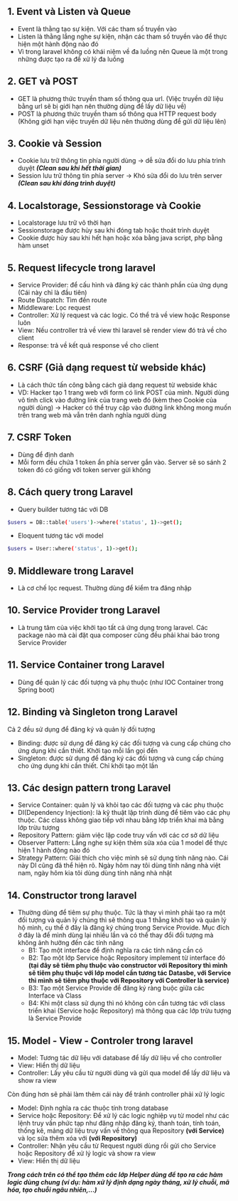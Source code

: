 ## 1. Event và Listen và Queue
- Event là thằng tạo sự kiện. Với các tham số truyền vào
- Listen là thằng lắng nghe sự kiện, nhận các tham số truyền vào để thực hiện một hành động nào đó
- Vì trong laravel không có khái niệm về đa luồng nên Queue là một trong những được tạo ra để xử lý đa luồng

## 2. GET và POST
- GET là phương thức truyền tham số thông qua url. (Việc truyền dữ liệu bằng url sẽ bị giới hạn nên thường dùng để lấy dữ liệu về)
- POST là phương thức truyền tham số thông qua HTTP request body (Không giới hạn việc truyền dữ liệu nên thường dùng để gửi dữ liệu lên)

## 3. Cookie và Session
- Cookie lưu trữ thông tin phía người dùng -> dễ sửa đổi do lưu phía trình duyệt ***(Clean sau khi hết thời gian)***
- Session lưu trữ thông tin phía server -> Khó sửa đổi do lưu trên server ***(Clean sau khi đóng trình duyệt)***

## 4. Localstorage, Sessionstorage và Cookie
- Localstorage lưu trữ vô thời hạn
- Sessionstorage được hủy sau khi đóng tab hoặc thoát trình duyệt
- Cookie được hủy sau khi hết hạn hoặc xóa bằng java script, php bằng hàm unset

## 5. Request lifecycle trong laravel
- Service Provider: để cấu hình và đăng ký các thành phần của ứng dụng (Cái này chỉ là đầu tiên)
- Route Dispatch: Tìm đến route 
- Middleware: Lọc request
- Controller: Xử lý request và các logic. Có thể trả về view hoặc Response luôn
- View: Nếu controller trả về view thì laravel sẽ render view đó trả về cho client
- Response: trả về kết quả response về cho client

## 6. CSRF (Giả dạng request từ webside khác)
- Là cách thức tấn công bằng cách giả dạng request từ webside khác
- VD: Hacker tạo 1 trang web với form có link POST của mình. Người dùng vô tình click vào đường link của trang web đó (kèm theo Cookie của người dùng) -> Hacker có thể truy cập vào đường link không mong muốn trên trang web mà vẫn trên danh nghĩa người dùng

## 7. CSRF Token
- Dùng để định danh
- Mỗi form đều chứa 1 token ẩn phía server gắn vào. Server sẽ so sánh 2 token đó có giống với token server gừi không

## 8. Cách query trong Laravel
- Query builder tương tác với DB
```sh
$users = DB::table('users')->where('status', 1)->get();
```

- Eloquent tương tác với model
```sh
$users = User::where('status', 1)->get();
```

## 9. Middleware  trong Laravel
- Là cơ chế lọc request. Thường dùng để kiểm tra đăng nhập

## 10. Service Provider trong Laravel
- Là trung tâm của việc khởi tạo tất cả ứng dụng trong laravel. Các package nào mà cài đặt qua composer cũng đều phải khai báo trong Service Provider

## 11. Service Container trong Laravel
- Dùng để quản lý các đối tượng và phụ thuộc (như IOC Container trong Spring boot)

## 12. Binding và Singleton trong Laravel
Cả 2 đều sử dụng để đăng ký và quản lý đối tượng
- Binding: được sử dụng để đăng ký các đối tượng và cung cấp chúng cho ứng dụng khi cần thiết. Khởi tạo mỗi lần gọi đến
- Singleton: được sử dụng để đăng ký các đối tượng và cung cấp chúng cho ứng dụng khi cần thiết. Chỉ khởi tạo một lần

## 13. Các design pattern trong Laravel
- Service Container: quản lý và khỏi tạo các đối tượng và các phụ thuộc
- DI(Dependency Injection): là kỹ thuật lập trình dùng để tiêm vào các phụ thuộc. Các class không giao tiếp với nhau bằng lớp triển khai mà bằng lớp trừu tượng
- Repository Pattern: giảm việc lặp code truy vấn với các cơ sở dữ liệu
- Observer Pattern: Lắng nghe sự kiện thêm sửa xóa của 1 model để thực hiện 1 hành động nào đó
- Strategy Pattern: Giải thích cho việc mình sẽ sử dụng tính năng nào. Cái này DI cũng đã thể hiện rõ. Ngày hôm nay tôi dùng tính năng nhà việt nam, ngày hôm kia tôi dùng dùng tính năng nhà nhật

## 14. Constructor trong laravel
- Thường dùng để tiêm sự phụ thuộc. Tức là thay vì mình phải tạo ra một đối tượng và quản lý chúng thì sẽ thông qua 1 thằng khởi tạo và quản lý hộ mình, cụ thể ở đây là đăng ký chúng trong Service Provide. Mục đích ở đây là để mình dùng lại nhiều lần và có thể thay đổi đối tượng mà không ảnh hưởng đến các tính năng
  - B1: Tạo một interface để định nghĩa ra các tính năng cần có
  - B2: Tạo một lớp Service hoặc Repository implement từ interface đó **(tại đây sẽ tiêm phụ thuộc vào constructor với Repository thì mình sẽ tiêm phụ thuộc với lớp model cần tương tác Datasbe, với Service thì mình sẽ tiêm phụ thuộc với Repository với Controller là service)**
  - B3: Tạo một Service Provide để đăng ký ràng buộc giữa các Interface và Class 
  - B4: Khi một class sử dụng thì nó không còn cần tương tác với class triển khai (Service hoặc Repository) mà thông qua các lớp trừu tượng là Service Provide

## 15. Model - View - Controler trong laravel
- Model: Tương tác dữ liệu với database để lấy dữ liệu về cho controller
- View: Hiển thị dữ liệu
- Controller: Lấy yêu cầu từ người dùng và gửi qua model để lấy dữ liệu và show ra view

Còn đúng hơn sẽ phải làm thêm cái này để tránh controller phải xử lý logic
- Model: Định nghĩa ra các thuộc tính trong database
- Service hoặc Repository: Để xử lý các logic nghiệp vụ từ model như các lệnh truy vấn phức tạp như đăng nhập đăng ký, thanh toán, tính toán, thống kê, mảng dữ liệu truy vấn về thông qua Repository **(với Service)** và lọc sửa thêm xóa với **(với Repository)**
- Controller: Nhận yêu cầu từ Request người dùng rồi gửi cho Service hoặc Repository để xử lý logic và show ra view
- View: Hiển thị dữ liệu

***Trong cách trên có thể tạo thêm các lớp Helper dùng để tạo ra các hàm logic dùng chung (ví dụ: hàm xử lý định dạng ngày tháng, xử lý chuỗi, mã hóa, tạo chuỗi ngãu nhiên,...)***
